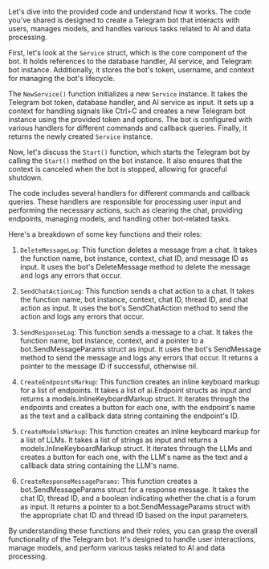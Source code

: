 Let's dive into the provided code and understand how it works. The code you've shared is designed to create a Telegram bot that interacts with users, manages models, and handles various tasks related to AI and data processing.

First, let's look at the `Service` struct, which is the core component of the bot. It holds references to the database handler, AI service, and Telegram bot instance. Additionally, it stores the bot's token, username, and context for managing the bot's lifecycle.

The `NewService()` function initializes a new `Service` instance. It takes the Telegram bot token, database handler, and AI service as input. It sets up a context for handling signals like Ctrl+C and creates a new Telegram bot instance using the provided token and options. The bot is configured with various handlers for different commands and callback queries. Finally, it returns the newly created `Service` instance.

Now, let's discuss the `Start()` function, which starts the Telegram bot by calling the `Start()` method on the bot instance. It also ensures that the context is canceled when the bot is stopped, allowing for graceful shutdown.

The code includes several handlers for different commands and callback queries. These handlers are responsible for processing user input and performing the necessary actions, such as clearing the chat, providing endpoints, managing models, and handling other bot-related tasks.

Here's a breakdown of some key functions and their roles:

1. `DeleteMessageLog`: This function deletes a message from a chat. It takes the function name, bot instance, context, chat ID, and message ID as input. It uses the bot's DeleteMessage method to delete the message and logs any errors that occur.

2. `SendChatActionLog`: This function sends a chat action to a chat. It takes the function name, bot instance, context, chat ID, thread ID, and chat action as input. It uses the bot's SendChatAction method to send the action and logs any errors that occur.

3. `SendResponseLog`: This function sends a message to a chat. It takes the function name, bot instance, context, and a pointer to a bot.SendMessageParams struct as input. It uses the bot's SendMessage method to send the message and logs any errors that occur. It returns a pointer to the message ID if successful, otherwise nil.

4. `CreateEndpointsMarkup`: This function creates an inline keyboard markup for a list of endpoints. It takes a list of ai.Endpoint structs as input and returns a models.InlineKeyboardMarkup struct. It iterates through the endpoints and creates a button for each one, with the endpoint's name as the text and a callback data string containing the endpoint's ID.

5. `CreateModelsMarkup`: This function creates an inline keyboard markup for a list of LLMs. It takes a list of strings as input and returns a models.InlineKeyboardMarkup struct. It iterates through the LLMs and creates a button for each one, with the LLM's name as the text and a callback data string containing the LLM's name.

6. `CreateResponseMessageParams`: This function creates a bot.SendMessageParams struct for a response message. It takes the chat ID, thread ID, and a boolean indicating whether the chat is a forum as input. It returns a pointer to a bot.SendMessageParams struct with the appropriate chat ID and thread ID based on the input parameters.

By understanding these functions and their roles, you can grasp the overall functionality of the Telegram bot. It's designed to handle user interactions, manage models, and perform various tasks related to AI and data processing.